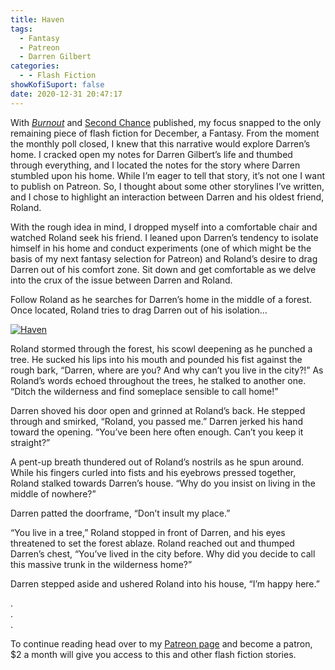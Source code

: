 ```yaml
---
title: Haven
tags:
  - Fantasy
  - Patreon
  - Darren Gilbert
categories:
  - - Flash Fiction
showKofiSuport: false
date: 2020-12-31 20:47:17
---
```


With [*Burnout*](/archives/2020/12/19/burnout) and [Second Chance](/archives/2020/12/25/second-chance) published, my focus snapped to the only remaining piece of flash fiction for December, a Fantasy. From the moment the monthly poll closed, I knew that this narrative would explore Darren’s home. I cracked open my notes for Darren Gilbert’s life and thumbed through everything, and I located the notes for the story where Darren stumbled upon his home. While I’m eager to tell that story, it’s not one I want to publish on Patreon. So, I thought about some other storylines I’ve written, and I chose to highlight an interaction between Darren and his oldest friend, Roland.<!-- more -->

With the rough idea in mind, I dropped myself into a comfortable chair and watched Roland seek his friend. I leaned upon Darren’s tendency to isolate himself in his home and conduct experiments (one of which might be the basis of my next fantasy selection for Patreon) and Roland’s desire to drag Darren out of his comfort zone. Sit down and get comfortable as we delve into the crux of the issue between Darren and Roland.

Follow Roland as he searches for Darren’s home in the middle of a forest. Once located, Roland tries to drag Darren out of his isolation…

<div class="center">

[![Haven](/images/patreon-flash-fiction/2020/haven.png "Haven")](https://www.patreon.com/posts/45659517)

</div>

Roland stormed through the forest, his scowl deepening as he punched a tree. He sucked his lips into his mouth and pounded his fist against the rough bark, “Darren, where are you? And why can’t you live in the city?!” As Roland’s words echoed throughout the trees, he stalked to another one. “Ditch the wilderness and find someplace sensible to call home!”

Darren shoved his door open and grinned at Roland’s back. He stepped through and smirked, “Roland, you passed me.” Darren jerked his hand toward the opening. “You’ve been here often enough. Can’t you keep it straight?”

A pent-up breath thundered out of Roland’s nostrils as he spun around. While his fingers curled into fists and his eyebrows pressed together, Roland stalked towards Darren’s house. “Why do you insist on living in the middle of nowhere?”

Darren patted the doorframe, “Don’t insult my place.”

“You live in a tree,” Roland stopped in front of Darren, and his eyes threatened to set the forest ablaze. Roland reached out and thumped Darren’s chest, “You’ve lived in the city before. Why did you decide to call this massive trunk in the wilderness home?”

Darren stepped aside and ushered Roland into his house, “I’m happy here.”

<div class="center story-ellipses">

.</br>
.</br>
.</br>

</div>

<div>

To continue reading head over to my [Patreon page](https://www.patreon.com/posts/45659517) and become a patron, $2 a month will give you access to this and other flash fiction stories.

</div>